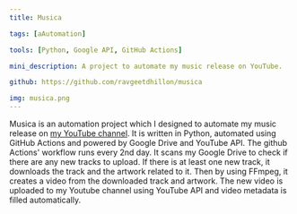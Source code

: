 ```yaml
---
title: Musica

tags: [aAutomation]

tools: [Python, Google API, GitHub Actions]

mini_description: A project to automate my music release on YouTube.

github: https://github.com/ravgeetdhillon/musica

img: musica.png
---
```


Musica is an automation project which I designed to automate my music release on [my YouTube channel](https://youtube.com/ravdmusic). It is written in Python, automated using GitHub Actions and powered by Google Drive and YouTube API. The github Actions' workflow runs every 2nd day. It scans my Google Drive to check if there are any new tracks to upload. If there is at least one new track, it downloads the track and the artwork related to it. Then by using FFmpeg, it creates a video from the downloaded track and artwork. The new video is uploaded to my Youtube channel using YouTube API and video metadata is filled automatically.
